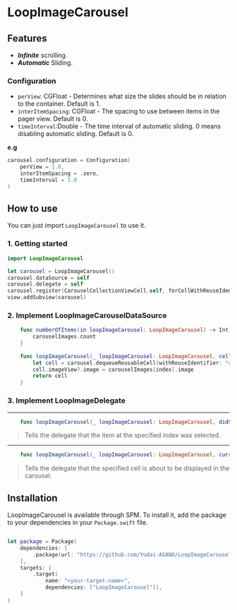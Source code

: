# LoopImageCarousel

## Features
*  ***Infinite*** scrolling.
*  ***Automatic*** Sliding.

### Configuration

- `perView`: CGFloat - Determines what size the slides should be in relation to the container. Default is 1.
- `interItemSpacing`: CGFloat - The spacing to use between items in the pager view. Default is 0.
- `timeInterval`:Double - The time interval of automatic sliding. 0 means disabling automatic sliding. Default is 0.

**e.g**

```swift
carousel.configuration = Configuration(
    perView = 1.0, 
    interItemSpacing = .zero, 
    timeInterval = 3.0
)
```

## How to use
You can just import `LoopImageCarousel` to use it.

### 1. Getting started

```swift
import LoopImageCarousel

let carousel = LoopImageCarousel()
carousel.dataSource = self
carousel.delegate = self
carousel.register(CarouselCollectionViewCell.self, forCellWithReuseIdentifier: "cell")
view.addSubview(carousel)
```

### 2. Implement LoopImageCarouselDataSource

```swift
    func numberOfItems(in loopImageCarousel: LoopImageCarousel) -> Int {
        carouselImages.count
    }
    
    func loopImageCarousel(_ loopImageCarousel: LoopImageCarousel, cellForItemAt index: Int) -> CarouselCollectionViewCell {
        let cell = carousel.dequeueReusableCell(withReuseIdentifier: "cell", at: index)
        cell.imageView?.image = carouselImages[index].image
        return cell
    }
```

### 3. Implement LoopImageDelegate

---
```swift 
    func loopImageCarousel(_ loopImageCarousel: LoopImageCarousel, didSelectItemAt index: Int)
```
> Tells the delegate that the item at the specified index was selected.
---

```swift
    func loopImageCarousel(_ loopImageCarousel: LoopImageCarousel, currentItemAt index: Int)
```
> Tells the delegate that the specified cell is about to be displayed in the carousel.

## Installation
LoopImageCarousel is available through SPM. To install it, add the package to your dependencies in your `Package.swift` file.

```swift

let package = Package(
    dependencies: [
        .package(url: "https://github.com/Yudai-ASANO/LoopImageCarousel", from: "0.1.0"),
    ],
    targets: [
        .target(
            name: "<your-target-name>",
            dependencies: ["LoopImageCarousel"]),
    ]
)
```

